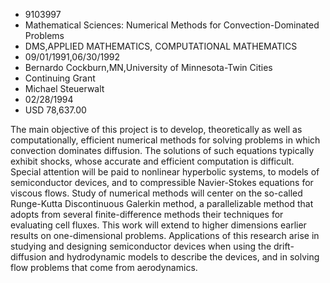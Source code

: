 
* 9103997
* Mathematical Sciences: Numerical Methods for Convection-Dominated Problems
* DMS,APPLIED MATHEMATICS, COMPUTATIONAL MATHEMATICS
* 09/01/1991,06/30/1992
* Bernardo Cockburn,MN,University of Minnesota-Twin Cities
* Continuing Grant
* Michael Steuerwalt
* 02/28/1994
* USD 78,637.00

The main objective of this project is to develop, theoretically as well as
computationally, efficient numerical methods for solving problems in which
convection dominates diffusion. The solutions of such equations typically
exhibit shocks, whose accurate and efficient computation is difficult. Special
attention will be paid to nonlinear hyperbolic systems, to models of
semiconductor devices, and to compressible Navier-Stokes equations for viscous
flows. Study of numerical methods will center on the so-called Runge-Kutta
Discontinuous Galerkin method, a parallelizable method that adopts from several
finite-difference methods their techniques for evaluating cell fluxes. This work
will extend to higher dimensions earlier results on one-dimensional problems.
Applications of this research arise in studying and designing semiconductor
devices when using the drift-diffusion and hydrodynamic models to describe the
devices, and in solving flow problems that come from aerodynamics.
